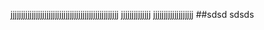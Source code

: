 jjjjjjjjjjjjjjjjjjjjjjjjjjjjjjjjjjjjjjjjjjjjjjjjjjj
jjjjjjjjjjjjjj
jjjjjjjjjjjjjjjjjjj
##sdsd
sdsds
